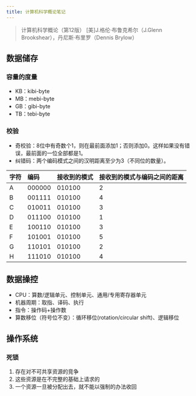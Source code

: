 ```yaml
---
title: 计算机科学概论笔记
---
```


> 计算机科学概论（第12版）
> [美]J.格伦·布鲁克希尔（J.Glenn Brookshear），丹尼斯·布里罗（Dennis Brylow）

数据储存
--------

### 容量的度量

-   KB：kibi-byte
-   MB：mebi-byte
-   GB：gibi-byte
-   TB：tebi-byte

### 校验

-   奇校验：8位中有奇数个1，则在最前面添加1；否则添加0。这样如果没有错误，最前面的一位全部都是1。
-   纠错码：两个编码模式之间的汉明距离至少为3（不同位的数量）。

|字符|编码|接收到的模式|接收到的模式与编码之间的距离|
|:---|:---|:-----------|:---------------------------|
|A|000000|010100|2|
|B|001111|010100|4|
|C|010011|010100|3|
|D|011100|010100|1|
|E|100110|010100|3|
|F|101001|010100|5|
|G|110101|010100|2|
|H|111010|010100|4|

数据操控
--------

-   CPU：算数/逻辑单元、控制单元、通用/专用寄存器单元
-   机器周期：取指、译码、执行
-   指令：操作码+操作数
-   算数移位（符号位不变）：循环移位(rotation/circular shift)、逻辑移位

操作系统
--------

### 死锁

1.  存在对不可共享资源的竞争
2.  这些资源是在不完整的基础上请求的
3.  一个资源一旦被分配出去，就不能以强制的办法收回


